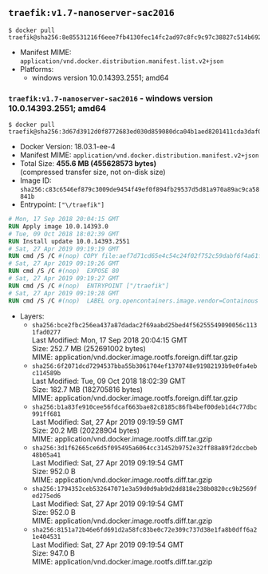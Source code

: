## `traefik:v1.7-nanoserver-sac2016`

```console
$ docker pull traefik@sha256:8e85531216f6eee7fb4130fec14fc2ad97c8fc9c97c38827c514b69275d28049
```

-	Manifest MIME: `application/vnd.docker.distribution.manifest.list.v2+json`
-	Platforms:
	-	windows version 10.0.14393.2551; amd64

### `traefik:v1.7-nanoserver-sac2016` - windows version 10.0.14393.2551; amd64

```console
$ docker pull traefik@sha256:3d67d3912d0f8772683ed030d859080dca04b1aed8201411cda3daf09e5e3653
```

-	Docker Version: 18.03.1-ee-4
-	Manifest MIME: `application/vnd.docker.distribution.manifest.v2+json`
-	Total Size: **455.6 MB (455628573 bytes)**  
	(compressed transfer size, not on-disk size)
-	Image ID: `sha256:c83c6546ef879c3009de9454f49ef0f894fb29537d5d81a970a89ac9ca58841b`
-	Entrypoint: `["\/traefik"]`

```dockerfile
# Mon, 17 Sep 2018 20:04:15 GMT
RUN Apply image 10.0.14393.0
# Tue, 09 Oct 2018 18:02:39 GMT
RUN Install update 10.0.14393.2551
# Sat, 27 Apr 2019 09:19:19 GMT
RUN cmd /S /C #(nop) COPY file:aef7d71cd65e4c54c24f02f752c59dabf6f4a61fd66b56c9e96568c65ae6639f in \traefik.exe 
# Sat, 27 Apr 2019 09:19:26 GMT
RUN cmd /S /C #(nop)  EXPOSE 80
# Sat, 27 Apr 2019 09:19:27 GMT
RUN cmd /S /C #(nop)  ENTRYPOINT ["/traefik"]
# Sat, 27 Apr 2019 09:19:28 GMT
RUN cmd /S /C #(nop)  LABEL org.opencontainers.image.vendor=Containous org.opencontainers.image.url=https://traefik.io org.opencontainers.image.title=Traefik org.opencontainers.image.description=A modern reverse-proxy org.opencontainers.image.version=v1.7.11 org.opencontainers.image.documentation=https://docs.traefik.io
```

-	Layers:
	-	`sha256:bce2fbc256ea437a87dadac2f69aabd25bed4f56255549090056c1131fad0277`  
		Last Modified: Mon, 17 Sep 2018 20:04:15 GMT  
		Size: 252.7 MB (252691002 bytes)  
		MIME: application/vnd.docker.image.rootfs.foreign.diff.tar.gzip
	-	`sha256:6f2071dcd7294537bba55b3061704ef1370748e91982193b9e0fa4ebc114589b`  
		Last Modified: Tue, 09 Oct 2018 18:02:39 GMT  
		Size: 182.7 MB (182705816 bytes)  
		MIME: application/vnd.docker.image.rootfs.foreign.diff.tar.gzip
	-	`sha256:b1a83fe910cee56fdcaf663bae82c8185c86fb4bef00deb1d4c77dbc991ff681`  
		Last Modified: Sat, 27 Apr 2019 09:19:59 GMT  
		Size: 20.2 MB (20228904 bytes)  
		MIME: application/vnd.docker.image.rootfs.diff.tar.gzip
	-	`sha256:3d1f62665ce6d5f095495a6064cc31452b9752e32ff88a89f2dccbeb48b05a41`  
		Last Modified: Sat, 27 Apr 2019 09:19:54 GMT  
		Size: 952.0 B  
		MIME: application/vnd.docker.image.rootfs.diff.tar.gzip
	-	`sha256:1794352ceb532647071e3a59d0d9ab9d2dd818e238b0820cc9b2569fed275ed6`  
		Last Modified: Sat, 27 Apr 2019 09:19:54 GMT  
		Size: 952.0 B  
		MIME: application/vnd.docker.image.rootfs.diff.tar.gzip
	-	`sha256:8151a72b46e6fd691d2a58fc83be0c72e309c737d38e1fa8b0dff6a21e404531`  
		Last Modified: Sat, 27 Apr 2019 09:19:54 GMT  
		Size: 947.0 B  
		MIME: application/vnd.docker.image.rootfs.diff.tar.gzip
